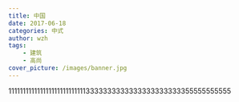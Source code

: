 ```yaml
---
title: 中国
date: 2017-06-18
categories: 中式
author: wzh
tags:
    - 建筑
    - 高尚
cover_picture: /images/banner.jpg
---
```

 1111111111111111111111111113333333333333333333333355555555555
<!-- more -->
